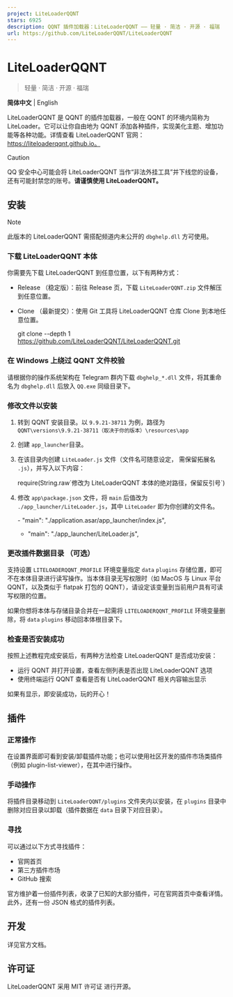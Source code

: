 ```yaml
---
project: LiteLoaderQQNT
stars: 6925
description: QQNT 插件加载器：LiteLoaderQQNT —— 轻量 · 简洁 · 开源 · 福瑞
url: https://github.com/LiteLoaderQQNT/LiteLoaderQQNT
---
```


LiteLoaderQQNT
==============

> 轻量 · 简洁 · 开源 · 福瑞

**简体中文** | English

LiteLoaderQQNT 是 QQNT 的插件加载器，一般在 QQNT 的环境内简称为 LiteLoader。它可以让你自由地为 QQNT 添加各种插件，实现美化主题、增加功能等各种功能。详情查看 LiteLoaderQQNT 官网：https://liteloaderqqnt.github.io。

Caution

QQ 安全中心可能会将 LiteLoaderQQNT 当作“非法外挂工具”并下线您的设备，还有可能封禁您的账号。**请谨慎使用 LiteLoaderQQNT。**

安装
--

Note

此版本的 LiteLoaderQQNT 需搭配频道内未公开的 `dbghelp.dll` 方可使用。

### 下载 LiteLoaderQQNT 本体

你需要先下载 LiteLoaderQQNT 到任意位置，以下有两种方式：

-   Release （稳定版）：前往 Release 页，下载 `LiteLoaderQQNT.zip` 文件解压到任意位置。
    
-   Clone （最新提交）：使用 Git 工具将 LiteLoaderQQNT 仓库 Clone 到本地任意位置。
    
    git clone --depth 1 https://github.com/LiteLoaderQQNT/LiteLoaderQQNT.git
    

### 在 Windows 上绕过 QQNT 文件校验

请根据你的操作系统架构在 Telegram 群内下载 `dbghelp_*.dll` 文件，将其重命名为 `dbghelp.dll` 后放入 `QQ.exe` 同级目录下。

### 修改文件以安装

1.  转到 QQNT 安装目录。以 `9.9.21-38711` 为例，路径为 `QQNT\versions\9.9.21-38711（取决于你的版本）\resources\app`
    
2.  创建 `app_launcher`目录。
    
3.  在该目录内创建 `LiteLoader.js` 文件（文件名可随意设定， 需保留拓展名 `.js`），并写入以下内容：
    
    require(String.raw\`修改为 LiteLoaderQQNT 本体的绝对路径，保留反引号\`)
    
4.  修改 `app\package.json` 文件，将 `main` 后值改为 `./app_launcher/LiteLoader.js`，其中 `LiteLoader` 即为你创建的文件名。
    
    \-   "main": "./application.asar/app\_launcher/index.js",
    +   "main": "./app\_launcher/LiteLoader.js",
    

### 更改插件数据目录 （可选）

支持设置 `LITELOADERQQNT_PROFILE` 环境变量指定 `data` `plugins` 存储位置，即可不在本体目录进行读写操作。当本体目录无写权限时（如 MacOS 与 Linux 平台 QQNT，以及类似于 flatpak 打包的 QQNT），请设定该变量到当前用户具有可读写权限的位置。

如果你想将本体与存储目录合并在一起需将 `LITELOADERQQNT_PROFILE` 环境变量删除，将 `data` `plugins` 移动回本体根目录下。

### 检查是否安装成功

按照上述教程完成安装后，有两种方法检查 LiteLoaderQQNT 是否成功安装：

-   运行 QQNT 并打开设置，查看左侧列表是否出现 LiteLoaderQQNT 选项
-   使用终端运行 QQNT 查看是否有 LiteLoaderQQNT 相关内容输出显示

如果有显示，即安装成功，玩的开心！

插件
--

### 正常操作

在设置界面即可看到安装/卸载插件功能；也可以使用社区开发的插件市场类插件（例如 plugin-list-viewer），在其中进行操作。

### 手动操作

将插件目录移动到 `LiteLoaderQQNT/plugins` 文件夹内以安装，在 `plugins` 目录中删除对应目录以卸载（插件数据在 `data` 目录下对应目录）。

### 寻找

可以通过以下方式寻找插件：

-   官网首页
-   第三方插件市场
-   GitHub 搜索

官方维护着一份插件列表，收录了已知的大部分插件，可在官网首页中查看详情。此外，还有一份 JSON 格式的插件列表。

开发
--

详见官方文档。

许可证
---

LiteLoaderQQNT 采用 MIT 许可证 进行开源。
